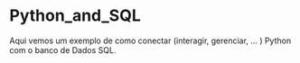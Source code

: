 # Python_and_SQL
Aqui vemos um exemplo de como conectar (interagir, gerenciar, ... ) Python com o banco de Dados SQL.
